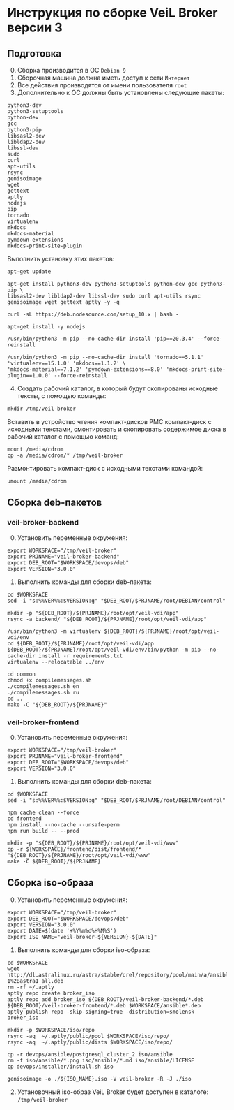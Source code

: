 # Инструкция по сборке VeiL Broker версии 3
## Подготовка
0. Сборка производится в ОС `Debian 9`
1. Сборочная машина должна иметь доступ к сети `Интернет`
2. Все действия производятся от имени пользователя `root`
3. Дополнительно к ОС должны быть установлены следующие пакеты:
```
python3-dev
python3-setuptools
python-dev
gcc
python3-pip
libsasl2-dev
libldap2-dev
libssl-dev
sudo
curl
apt-utils
rsync
genisoimage
wget
gettext
aptly
nodejs
pip
tornado
virtualenv
mkdocs
mkdocs-material
pymdown-extensions
mkdocs-print-site-plugin
```
Выполнить установку этих пакетов:
```
apt-get update

apt-get install python3-dev python3-setuptools python-dev gcc python3-pip \
libsasl2-dev libldap2-dev libssl-dev sudo curl apt-utils rsync genisoimage wget gettext aptly -y -q

curl -sL https://deb.nodesource.com/setup_10.x | bash -

apt-get install -y nodejs

/usr/bin/python3 -m pip --no-cache-dir install 'pip==20.3.4' --force-reinstall

/usr/bin/python3 -m pip --no-cache-dir install 'tornado==5.1.1' 'virtualenv==15.1.0' 'mkdocs==1.1.2' \
'mkdocs-material==7.1.2' 'pymdown-extensions==8.0' 'mkdocs-print-site-plugin==1.0.0' --force-reinstall
```
4. Создать рабочий каталог, в который будут скопированы исходные тексты, с помощью команды:
```
mkdir /tmp/veil-broker
```
Вставить в устройство чтения компакт-дисков РМС компакт-диск с исходными текстами, смонтировать и скопировать содержимое диска в рабочий каталог с помощью команд:
```
mount /media/cdrom
cp -a /media/cdrom/* /tmp/veil-broker
```
Размонтировать компакт-диск с исходными текстами командой:
```
umount /media/cdrom
```
## Сборка deb-пакетов
### veil-broker-backend
0. Установить переменные окружения:
```
export WORKSPACE="/tmp/veil-broker"
export PRJNAME="veil-broker-backend"
export DEB_ROOT="$WORKSPACE/devops/deb"
export VERSION="3.0.0"
```
1. Выполнить команды для сборки deb-пакета:
```
cd $WORKSPACE
sed -i "s:%%VER%%:$VERSION:g" "$DEB_ROOT/$PRJNAME/root/DEBIAN/control"

mkdir -p "${DEB_ROOT}/${PRJNAME}/root/opt/veil-vdi/app"
rsync -a backend/ "${DEB_ROOT}/${PRJNAME}/root/opt/veil-vdi/app"

/usr/bin/python3 -m virtualenv ${DEB_ROOT}/${PRJNAME}/root/opt/veil-vdi/env
cd ${DEB_ROOT}/${PRJNAME}/root/opt/veil-vdi/app
${DEB_ROOT}/${PRJNAME}/root/opt/veil-vdi/env/bin/python -m pip --no-cache-dir install -r requirements.txt
virtualenv --relocatable ../env

cd common
chmod +x compilemessages.sh
./compilemessages.sh en
./compilemessages.sh ru
cd ..
make -C "${DEB_ROOT}/${PRJNAME}"
```
### veil-broker-frontend
0. Установить переменные окружения:
```
export WORKSPACE="/tmp/veil-broker"
export PRJNAME="veil-broker-frontend"
export DEB_ROOT="$WORKSPACE/devops/deb"
export VERSION="3.0.0"
```
1. Выполнить команды для сборки deb-пакета:
```
cd $WORKSPACE
sed -i "s:%%VER%%:$VERSION:g" "$DEB_ROOT/$PRJNAME/root/DEBIAN/control"

npm cache clean --force
cd frontend
npm install --no-cache --unsafe-perm
npm run build -- --prod

mkdir -p "${DEB_ROOT}/${PRJNAME}/root/opt/veil-vdi/www"
cp -r ${WORKSPACE}/frontend/dist/frontend/* "${DEB_ROOT}/${PRJNAME}/root/opt/veil-vdi/www"
make -C ${DEB_ROOT}/${PRJNAME}
```
## Сборка iso-образа
0. Установить переменные окружения:
```
export WORKSPACE="/tmp/veil-broker"
export DEB_ROOT="$WORKSPACE/devops/deb"
export VERSION="3.0.0"
export DATE=$(date '+%Y%m%d%H%M%S')
export ISO_NAME="veil-broker-${VERSION}-${DATE}"
```
1. Выполнить команды для сборки iso-образа:
```
cd $WORKSPACE
wget http://dl.astralinux.ru/astra/stable/orel/repository/pool/main/a/ansible/ansible_2.7.7%2Bdfsg-1%2Bastra1_all.deb
rm -rf ~/.aptly
aptly repo create broker_iso
aptly repo add broker_iso ${DEB_ROOT}/veil-broker-backend/*.deb ${DEB_ROOT}/veil-broker-frontend/*.deb $WORKSPACE/ansible*.deb
aptly publish repo -skip-signing=true -distribution=smolensk broker_iso

mkdir -p $WORKSPACE/iso/repo
rsync -aq  ~/.aptly/public/pool $WORKSPACE/iso/repo/
rsync -aq  ~/.aptly/public/dists $WORKSPACE/iso/repo/

cp -r devops/ansible/postgresql_cluster_2 iso/ansible
rm -f iso/ansible/*.png iso/ansible/*.md iso/ansible/LICENSE
cp devops/installer/install.sh iso

genisoimage -o ./${ISO_NAME}.iso -V veil-broker -R -J ./iso
```
2. Установочный iso-образ VeiL Broker будет доступен в каталоге: `/tmp/veil-broker`